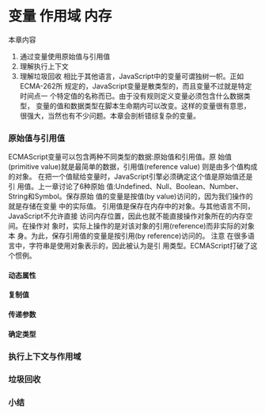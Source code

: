 # 变量 作用域 内存
本章内容
   1. 通过变量使用原始值与引用值
   2. 理解执行上下文
   3. 理解垃圾回收
相比于其他语言，JavaScript中的变量可谓独树一帜。正如ECMA-262所 规定的，JavaScript变量是散类型的，而且变量不过就是特定时间点一 个特定值的名称而已。由于没有规则定义变量必须包含什么数据类型， 变量的值和数据类型在脚本生命期内可以改变。这样的变量很有意思， 很强大，当然也有不少问题。本章会剖析错综复杂的变量。
### 原始值与引用值

ECMAScript变量可以包含两种不同类型的数据:原始值和引用值。原 始值(primitive value)就是最简单的数据，引用值(reference value) 则是由多个值构成的对象。
在把一个值赋给变量时，JavaScript引擎必须确定这个值是原始值还是引 用值。上一章讨论了6种原始 值:Undefined、Null、Boolean、Number、String和Symbol。保存原始 值的变量是按值(by value)访问的，因为我们操作的就是存储在变量 中的实际值。
引用值是保存在内存中的对象。与其他语言不同，JavaScript不允许直接 访问内存位置，因此也就不能直接操作对象所在的内存空间。在操作对 象时，实际上操作的是对该对象的引用(reference)而非实际的对象本 身。为此，保存引用值的变量是按引用(by reference)访问的。
注意 在很多语言中，字符串是使用对象表示的，因此被认为是引 用类型。ECMAScript打破了这个惯例。

#### 动态属性
#### 复制值
#### 传递参数
#### 确定类型
### 执行上下文与作用域

### 垃圾回收

### 小结